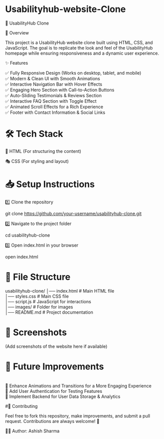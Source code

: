 # Usabilityhub-website-Clone
🌟 UsabilityHub Clone

🚀 Overview

This project is a UsabilityHub website clone built using HTML, CSS, and JavaScript. The goal is to replicate the look and feel of the UsabilityHub homepage while ensuring responsiveness and a dynamic user experience.

✨ Features

✅ Fully Responsive Design (Works on desktop, tablet, and mobile)
<br>✅ Modern & Clean UI with Smooth Animations <br>✅ Interactive Navigation Bar with Hover Effects<br>✅ Engaging Hero Section with Call-to-Action Buttons<br>✅ Auto-Sliding Testimonials & Reviews Section<br>✅ Interactive FAQ Section with Toggle Effect<br>✅ Animated Scroll Effects for a Rich Experience<br>✅ Footer with Contact Information & Social Links

# 🛠️ Tech Stack

🎨 HTML (For structuring the content)

🎭 CSS (For styling and layout)


# 📥 Setup Instructions

1️⃣ Clone the repository

git clone https://github.com/your-username/usabilityhub-clone.git

2️⃣ Navigate to the project folder

cd usabilityhub-clone

3️⃣ Open index.html in your browser

open index.html

# 📁 File Structure

usabilityhub-clone/
│── index.html    # Main HTML file<br>
│── styles.css    # Main CSS file<br>
│── script.js     # JavaScript for interactions<br>
│── images/       # Folder for images<br>
│── README.md     # Project documentation<br>

# 📸 Screenshots

(Add screenshots of the website here if available)


# 🎯 Future Improvements
<br>
🚀 Enhance Animations and Transitions for a More Engaging Experience<br>🚀 Add User Authentication for Testing Features<br>🚀 Implement Backend for User Data Storage & Analytics

#🤝 Contributing

Feel free to fork this repository, make improvements, and submit a pull request. Contributions are always welcome! 🎉


👨‍💻 Author: Ashish Sharma
